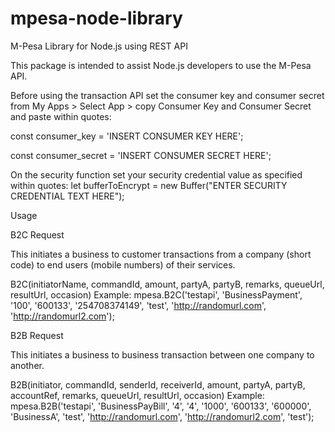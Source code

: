 # mpesa-node-library
M-Pesa Library for Node.js using REST API

This package is intended to assist Node.js developers to use the M-Pesa API.

Before using the transaction API set the consumer key and consumer secret from My Apps > Select App > copy Consumer Key and Consumer Secret and paste within quotes:

const consumer_key = 'INSERT CONSUMER KEY HERE';

const consumer_secret = 'INSERT CONSUMER SECRET HERE';

On the security function set your security credential value as specified within quotes:
let bufferToEncrypt = new Buffer("ENTER SECURITY CREDENTIAL TEXT HERE");

Usage

B2C Request

This initiates a business to customer transactions from a company (short code) to end users (mobile numbers) of their services.

B2C(initiatorName, commandId, amount, partyA, partyB, remarks, queueUrl, resultUrl, occasion)
Example: mpesa.B2C('testapi', 'BusinessPayment', '100', '600133', '254708374149', 'test', 'http://randomurl.com', 'http://randomurl2.com');

B2B Request

This initiates a business to business transaction between one company to another.

B2B(initiator, commandId, senderId, receiverId, amount, partyA, partyB, accountRef, remarks, queueUrl, resultUrl, occasion)
Example: mpesa.B2B('testapi', 'BusinessPayBill', '4', '4', '1000', '600133', '600000', 'BusinessA', 'test', 'http://randomurl.com', 'http://randomurl2.com', 'test');
